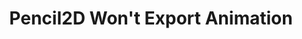 ---
title: 'Pencil2D Won''t Export Animation'
redirect_to:
  - 'https://discuss.pencil2d.org/t/pencil2d-wont-export-animation/1138'
---